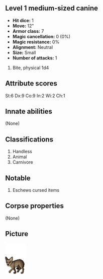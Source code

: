 ## Level 1 medium-sized canine

- **Hit dice:** 1
- **Move:** 12"
- **Armor class:** 7
- **Magic cancellation:** 0 (0%)
- **Magic resistance:** 0%
- **Alignment:** Neutral
- **Size:** Small
- **Number of attacks:** 1
1. Bite, physical 1d4

## Attribute scores

St:6 Dx:9 Co:9 In:2 Wi:2 Ch:1

## Innate abilities

(None)

## Classifications

1. Handless
2. Animal
3. Carnivore

## Notable

1. Eschews cursed items

## Corpse properties

(None)

## Picture

![Coyote](https://github.com/hyvanmielenpelit/GnollHackTileSet/blob/main/Monsters/coyote/coyote.png?raw=true)
